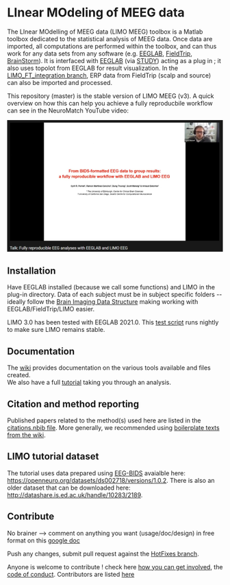 # LInear MOdeling of MEEG data

The LInear MOdelling of MEEG data (LIMO MEEG) toolbox is a Matlab toolbox dedicated to the statistical analysis of MEEG data. Once data are imported, all computations are performed within the toolbox, and can thus work for any data sets from any software (e.g. [EEGLAB](https://sccn.ucsd.edu/eeglab/), [FieldTrip](http://www.fieldtriptoolbox.org/), [BrainStorm](https://neuroimage.usc.edu/brainstorm/)). It is interfaced with [EEGLAB](https://sccn.ucsd.edu/eeglab/) (via [STUDY](https://eeglab.org/tutorials/10_Group_analysis/working_with_study_designs.html)) acting as a plug in ; it also uses topolot from EEGLAB for result visualization. In the [LIMO_FT_integration branch](https://github.com/LIMO-EEG-Toolbox/limo_tools/tree/LIMO_FT_integration), ERP data from FieldTrip (scalp and source) can also be imported and processed.

This repository (master) is the stable version of LIMO MEEG (v3). A quick overview on how this can help you achieve a fully reproducbile workflow can see in the NeuroMatch YouTube video:  

[![BIDS-EEGLAB-LIMO-Workflow](https://github.com/LIMO-EEG-Toolbox/limo_meeg/blob/master/resources/images/nm.jpg)](https://youtu.be/fx6KIOh-jk0 "BIDS-EEGLAB-LIMO-Workflow")  

## Installation

Have EEGLAB installed (because we call some functions) and LIMO in the plug-in directory.
Data of each subject must be in subject specific folders -- ideally follow the [Brain Imaging Data Structure](https://bids.neuroimaging.io/) making working with EEGLAB/FieldTrip/LIMO easier.

LIMO 3.0 has been tested with EEGLAB 2021.0. This [test script](https://github.com/sccn/eeglab-testcases/blob/master/unittesting_limo/limo_preproc_stats_hw.m) runs nightly to make sure LIMO remains stable.

## Documentation
The [wiki](https://github.com/LIMO-EEG-Toolbox/limo_eeg/wiki) provides documentation on the various tools available and files created.  
We also have a full [tutorial](https://github.com/LIMO-EEG-Toolbox/limo_meeg/wiki) taking you through an analysis.

## Citation and method reporting
Published papers related to the method(s) used here are listed in the [citations.nbib file](https://github.com/LIMO-EEG-Toolbox/limo_tools/blob/master/citations.nbib). More generally, we recommended using [boilerplate texts from the wiki](https://github.com/LIMO-EEG-Toolbox/limo_tools/wiki/Reporting-results-differs-with-the-method-used).

## LIMO tutorial dataset
The tutorial uses data prepared using [EEG-BIDS](https://www.nature.com/articles/s41597-019-0104-8) avaialble here: https://openneuro.org/datasets/ds002718/versions/1.0.2.
There is also an older dataset that can be downloaded here: http://datashare.is.ed.ac.uk/handle/10283/2189. 

## Contribute

No brainer --> comment on anything you want (usage/doc/design) in free format on this [google doc](https://docs.google.com/document/d/1g6C4axnrJq5sItnXFbTQ0aR-3iJ_SHMXxfN55006eQ0/edit?usp=sharing)

Push any changes, submit pull request against the [HotFixes branch](https://github.com/LIMO-EEG-Toolbox/limo_tools/tree/HotFixes).

Anyone is welcome to contribute ! check here [how you can get involved](https://github.com/LIMO-EEG-Toolbox/limo_eeg/blob/master/contributing.md), the [code of conduct](https://github.com/LIMO-EEG-Toolbox/limo_eeg/blob/master/code_of_conduct.md). Contributors are listed [here](https://github.com/LIMO-EEG-Toolbox/limo_eeg/blob/master/contributors.md)
